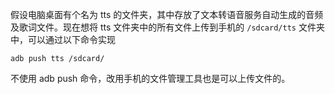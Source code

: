假设电脑桌面有个名为 tts 的文件夹，其中存放了文本转语音服务自动生成的音频及歌词文件。现在想将 tts 文件夹中的所有文件上传到手机的 `/sdcard/tts` 文件夹中，可以通过以下命令实现

```shell
adb push tts /sdcard/
```

不使用 adb push 命令，改用手机的文件管理工具也是可以上传文件的。
